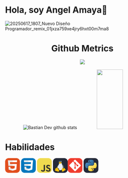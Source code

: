 # Hola, soy Angel Amaya👋
![20250617_1807_Nuevo Diseño Programador_remix_01jxza759xe4jry6hxt00m7ma8](https://github.com/user-attachments/assets/d73c7405-71b6-400a-9fe8-11d7daebfa6e)

<h1 align="center">Github Metrics </h1><p align="center">

<p align="center">
 <img  src="https://github-readme-streak-stats.herokuapp.com?user=angell397&theme=tokyonight_duo&hide_border=true"
</p>

<div align="center">  
  <img width="49%" height="195px" src="https://github-readme-stats.vercel.app/api?username=angell397&show_icons=true&count_private=true&hide_border=true&title_color=02D9F7FF&icon_color=02D9F7FF&text_color=c9d1d9&bg_color=0d1117" alt="Bastian Dev github stats" /> 
  
  <img width="41%" height="195px" src="https://github-readme-stats.vercel.app/api/top-langs/?username=angell397&layout=compact&hide_border=true&title_color=02D9F7FF&text_color=02D9F7FF&bg_color=0d1117" />
</div> 

# Habilidades

<img src="https://github.com/tandpfun/skill-icons/blob/main/icons/HTML.svg" width="48" title="HTML"> <img src="https://github.com/tandpfun/skill-icons/blob/main/icons/CSS.svg" width="48" title="CSS"> <img src="https://github.com/tandpfun/skill-icons/blob/main/icons/JavaScript.svg" width="48"  title="Javascript"> <img src="https://github.com/tandpfun/skill-icons/blob/main/icons/Linux-Dark.svg" width="48" title="Linux"><img src="https://github.com/tandpfun/skill-icons/blob/main/icons/Git.svg" width="48" title="Git"> <img src="https://github.com/tandpfun/skill-icons/blob/main/icons/Python-Dark.svg" width="48" title="Python">


